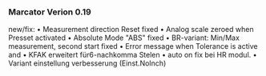 ### Marcator Verion 0.19

new/fix:
•	Measurement direction Reset fixed
•	Analog scale zeroed when Presset activated
•	Absolute Mode "ABS" fixed
•	BR-variant: Min/Max measurement, second start fixed
•	Error message when Tolerance is active and 
•	KFAK erweitert für6-nachkomma Stelen
•	auto on fix bei HR modul.
•	Variant einstellung verbesserung (Einst.NoInch)



